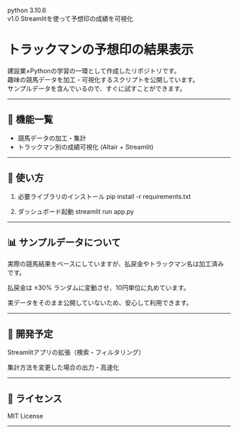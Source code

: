 python 3.10.6  
v1.0 Streamlitを使って予想印の成績を可視化

# トラックマンの予想印の結果表示

建設業×Pythonの学習の一環として作成したリポジトリです。  
趣味の競馬データを加工・可視化するスクリプトを公開しています。  
サンプルデータを含んでいるので、すぐに試すことができます。

---

## 📂 機能一覧
- 競馬データの加工・集計
- トラックマン別の成績可視化 (Altair + Streamlit)

---

## 🚀 使い方

1. 必要ライブラリのインストール
pip install -r requirements.txt

2. ダッシュボード起動
streamlit run app.py

---

## 📊 サンプルデータについて

実際の競馬結果をベースにしていますが、払戻金やトラックマン名は加工済み です。

払戻金は ±30% ランダムに変動させ、10円単位に丸めています。

実データをそのまま公開していないため、安心して利用できます。

---

## 🔧 開発予定

Streamlitアプリの拡張（検索・フィルタリング）

集計方法を変更した場合の出力・高速化

---

## 📝 ライセンス

MIT License

---
